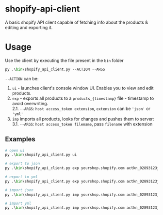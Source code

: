 # shopify-api-client
A basic shopify API client capable of fetching info about the products &amp; editing and exporting it.

# Usage
Use the client by executing the file present in the `bin` folder
```python
py .\bin\shopify_api_client.py --ACTION --ARGS
```
`--ACTION` can be:  
  1. `ui` - launches client's console window UI. Enables you to view and edit products.  
  2. `exp` - exports all products to a `products_{timestamp}` file - timestamp to avoid overwriting.  
    2.1. `--ARGS`: `host access_token extension`, `extension` can be `'json'` or `'yml'`
  3. `imp`  imports all products, looks for changes and pushes them to server:  
    3.1. `--ARGS`: `host access_token filename`, pass `filename` with extension  
    
## Examples
```python
# open ui
py .\bin\shopify_api_client.py ui 
```  
```python
# export to json
py .\bin\shopify_api_client.py exp yourshop.shopify.com actkn_02893123jjkd123sdsa json
```  
```python
# export to yml
py .\bin\shopify_api_client.py exp yourshop.shopify.com actkn_02893123jjkd123sdsa yml
```  
```python
# import json
py .\bin\shopify_api_client.py imp yourshop.shopify.com actkn_02893123jjkd123sdsa products_2020-09-10_14-10-20.json
```
```python
# import yml
py .\bin\shopify_api_client.py imp yourshop.shopify.com actkn_02893123jjkd123sdsa products_2020-09-10_14-10-20.yml
```
